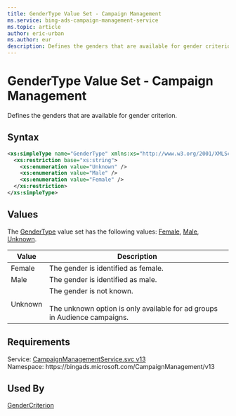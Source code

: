 ```yaml
---
title: GenderType Value Set - Campaign Management
ms.service: bing-ads-campaign-management-service
ms.topic: article
author: eric-urban
ms.author: eur
description: Defines the genders that are available for gender criterion.
---
```

# GenderType Value Set - Campaign Management
Defines the genders that are available for gender criterion.

## Syntax
```xml
<xs:simpleType name="GenderType" xmlns:xs="http://www.w3.org/2001/XMLSchema">
  <xs:restriction base="xs:string">
    <xs:enumeration value="Unknown" />
    <xs:enumeration value="Male" />
    <xs:enumeration value="Female" />
  </xs:restriction>
</xs:simpleType>
```

## <a name="values"></a>Values

The [GenderType](gendertype.md) value set has the following values: [Female](#female), [Male](#male), [Unknown](#unknown).

|Value|Description|
|-----------|---------------|
|<a name="female"></a>Female|The gender is identified as female.|
|<a name="male"></a>Male|The gender is identified as male.|
|<a name="unknown"></a>Unknown|The gender is not known.<br/><br/>The unknown option is only available for ad groups in Audience campaigns.|

## Requirements
Service: [CampaignManagementService.svc v13](https://campaign.api.bingads.microsoft.com/Api/Advertiser/CampaignManagement/v13/CampaignManagementService.svc)  
Namespace: https\://bingads.microsoft.com/CampaignManagement/v13  

## Used By
[GenderCriterion](gendercriterion.md)  
